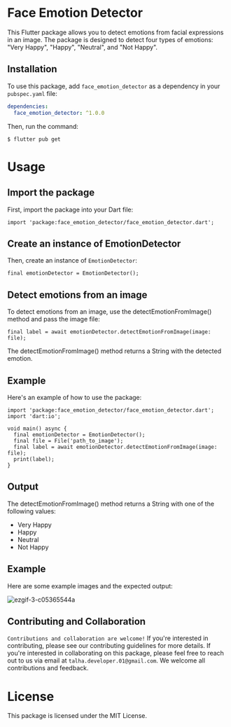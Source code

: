 # Face Emotion Detector

This Flutter package allows you to detect emotions from facial expressions in an image. The package is designed to detect four types of emotions: "Very Happy", "Happy", "Neutral", and "Not Happy". 

## Installation

To use this package, add `face_emotion_detector` as a dependency in your `pubspec.yaml` file:

```yaml
dependencies:
  face_emotion_detector: ^1.0.0
``` 


Then, run the command:

```
$ flutter pub get
```
# Usage

## Import the package
First, import the package into your Dart file:
```
import 'package:face_emotion_detector/face_emotion_detector.dart';
```
## Create an instance of EmotionDetector
Then, create an instance of `EmotionDetector`:
```
final emotionDetector = EmotionDetector();
```
## Detect emotions from an image
To detect emotions from an image, use the detectEmotionFromImage() method and pass the image file:
```
final label = await emotionDetector.detectEmotionFromImage(image: file);
```
The detectEmotionFromImage() method returns a String with the detected emotion.

## Example
Here's an example of how to use the package:
```
import 'package:face_emotion_detector/face_emotion_detector.dart';
import 'dart:io';

void main() async {
  final emotionDetector = EmotionDetector();
  final file = File('path_to_image');
  final label = await emotionDetector.detectEmotionFromImage(image: file);
  print(label);
}
```

## Output
The detectEmotionFromImage() method returns a String with one of the following values:

* Very Happy
* Happy
* Neutral
* Not Happy

## Example
Here are some example images and the expected output:

![ezgif-3-c05365544a](https://user-images.githubusercontent.com/61588132/232283578-d8ff80c4-8676-4175-bbfd-9d9fa85a4dd7.gif)


## Contributing and Collaboration
`Contributions and collaboration are welcome!` If you're interested in contributing, please see our contributing guidelines for more details. If you're interested in collaborating on this package, please feel free to reach out to us via email at `talha.developer.01@gmail.com`. We welcome all contributions and feedback.

# License
This package is licensed under the MIT License.



